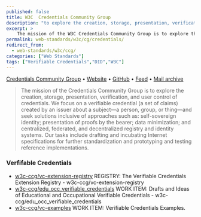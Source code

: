 ```yaml
---
published: false
title: W3C	Credentials Community Group	
description: "to explore the creation, storage, presentation, verification, and user control of credentials."
excerpt: >
    The mission of the W3C Credentials Community Group is to explore the creation, storage, presentation, verification, and user control of credentials. We focus on a verifiable credential (a set of claims) created by an issuer about a subject—a person, group, or thing—and seek solutions inclusive of approaches such as: self-sovereign identity; presentation of proofs by the bearer; data minimization; and centralized, federated, and decentralized registry and identity systems. Our tasks include drafting and incubating Internet specifications for further standardization and prototyping and testing reference implementations.
permalink: web-standards/w3c/cg/credentials/
redirect_from:
  - web-standards/w3c/ccg/
categories: ["Web Standards"]
tags: ["Verifiable Credentials","DID","W3C"]
---
```


[Credentials Community Group](https://www.w3.org/community/credentials/) • [Website](https://w3c-ccg.github.io/) • [GitHub](https://github.com/w3c-ccg) • [Feed](https://www.w3.org/community/credentials/feed/) • [Mail archive](http://lists.w3.org/Archives/Public/public-credentials/)

> The mission of the Credentials Community Group is to explore the creation, storage, presentation, verification, and user control of credentials. We focus on a verifiable credential (a set of claims) created by an issuer about a subject—a person, group, or thing—and seek solutions inclusive of approaches such as: self-sovereign identity; presentation of proofs by the bearer; data minimization; and centralized, federated, and decentralized registry and identity systems. Our tasks include drafting and incubating Internet specifications for further standardization and prototyping and testing reference implementations.


### Verfifable Credentials
* [w3c-ccg/vc-extension-registry](https://github.com/w3c-ccg/vc-extension-registry)
REGISTRY: The Verifiable Credentials Extension Registry - w3c-ccg/vc-extension-registry
* [w3c-ccg/edu_occ_verifiable_credentials](https://github.com/w3c-ccg/edu_occ_verifiable_credentials)
WORK ITEM: Drafts and Ideas of Educational and Occupational Verifiable Credentials - w3c-ccg/edu_occ_verifiable_credentials
* [w3c-ccg/vc-examples](https://github.com/w3c-ccg/vc-examples)
WORK ITEM: Verifiable Credentials Examples. 
